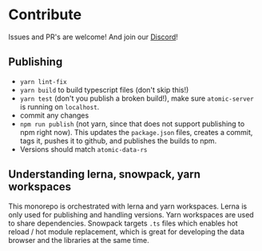 # Contribute

Issues and PR's are welcome!
And join our [Discord][discord-url]!

[discord-badge]: https://img.shields.io/discord/723588174747533393.svg?logo=discord
[discord-url]: https://discord.gg/a72Rv2P

## Publishing

- `yarn lint-fix`
- `yarn build` to build typescript files (don't skip this!)
- `yarn test` (don't you publish a broken build!), make sure `atomic-server` is running on `localhost`.
- commit any changes
- `npm run publish` (not yarn, since that does not support publishing to npm right now). This updates the `package.json` files, creates a commit, tags it, pushes it to github, and publishes the builds to npm.
- Versions should match `atomic-data-rs`

## Understanding lerna, snowpack, yarn workspaces

This monorepo is orchestrated with lerna and yarn workspaces.
Lerna is only used for publishing and handling versions.
Yarn workspaces are used to share dependencies.
Snowpack targets `.ts` files which enables hot reload / hot module replacement, which is great for developing the data browser and the libraries at the same time.
